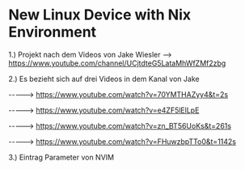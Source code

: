 # New Linux Device with Nix Environment

1.) Projekt nach dem Videos von Jake Wiesler --> https://www.youtube.com/channel/UCjtdteG5LataMhWfZMf2zbg

2.) Es bezieht sich auf drei Videos in dem Kanal von Jake 

-----> https://www.youtube.com/watch?v=70YMTHAZyy4&t=2s

-----> https://www.youtube.com/watch?v=e4ZF5lElLpE

-----> https://www.youtube.com/watch?v=zn_BT56UoKs&t=261s

-----> https://www.youtube.com/watch?v=FHuwzbpTTo0&t=1142s

3.) Eintrag Parameter von NVIM
